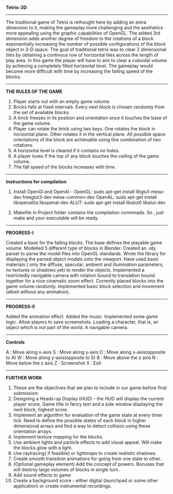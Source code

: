 **Tetris-3D**

--------------------------------------------------------------------------

The traditional game of Tetris is rethought here by adding an extra dimension to it, making the gameplay more challenging and the aesthetics more appealing using the graphic capabilities of OpenGL.
The added 3rd dimension adds another degree of freedom to the rotations of a block exponentially increasing the number of possible configurations of the block object in 3-D space. The goal of traditional tetris was to clear 2 dimensional tiles by obtaining a continous row of horizontal tiles across the length of play area. In this game the player will have to aim to clear a cuboidal volume by achieving a completely filled horizontal level.  The gameplay would become more difficult with time by increasing the falling speed of the blocks. 

--------------------------------------------------------------------------

**THE RULES OF THE GAME**
1.	Player starts out with an empty game volume.
2.	Bricks falls at fixed intervals. Every next block is chosen randomly from the set of available blocks.
3.	A brick freezes in its position and orientation once it touches the base of the game volume.
4.	Player can rotate the brick using two keys. One rotates the block in horizontal plane. Other rotates it in the vertical 	plane. All possible space orientations of the block are achievable using this combination of two rotations.
5.	A horizontal level is cleared if it contains no holes.
6.	A player loses if the top of any block touches the ceiling of the game volume.
7.	The fall speed of the blocks increases with time.

--------------------------------------------------------------------------

**Instructions for compilation**

1.	Install OpenGl and OpenAl -
	OpenGL: sudo apt-get install libglu1-mesa-dev freeglut3-dev mesa-common-dev
	OpenAL: sudo apt-get install libopenal0a libopenal-dev
	ALUT:   sudo apt-get install libalut0 libalut-dev

2.	Makefile in Project folder contains the compilation commnads. So , just make and your executable will be ready.

--------------------------------------------------------------------------

**PROGRESS-I**

Created a base for the falling blocks. The base defines the playable game volume.
Modelled 5 different type of blocks in Blender.
Created an .obj parser to parse the model files into OpenGL standards.
Wrote the library for displaying the parsed object models onto the viewport.
Have used basic materials ( only the diffuse, specular, ambient and illumination parameters, no textures or shadows yet) to render the objects.
Implemented a restrictedly navigable camera with rotation bound to translation bound together for a nice cinematic zoom effect.
Currently placed blocks into the game volume randomly.
Implemented basic block selection and movement (albeit without any animation).

--------------------------------------------------------------------------

**PROGRESS-II**

Added the animation effect.
Added the music.
Implemented some game logic.
Allow players to save screenshots.
Loading a character, that is, an object which is not part of the world. 
A navigable camera.

--------------------------------------------------------------------------

**Controls**

A : Move along x-axis
S : Move along y-axis
D : Move along x-axis(opposite to A)
W : Move along y-axis(opposite to S)
B : Move above the z axis
N : Move below the z axis
Z : Screenshot
X : Exit

--------------------------------------------------------------------------

**FURTHER WORK**
1.	These are the objectives that we plan to include in our game before final submission:
2.	Designing a Heads-up Display (HUD) - the HUD will display the current player score, Game title in fancy text and a side 	window displaying the next block, highest score.
3.	Implement an algorithm for evaluation of the game state at every timer tick. Need to define the possible states of each 	block in higher dimensional arrays and find a way to detect collision using these orientation arrays.
4.	Implement texture mapping for the blocks.
5.	Use ambient lights and particle effects to add visual appeal. Will make the blocks glow with a light.
6.	Use raytracing( if feasible) or lightmaps to create realistic shadows.
7.	Create smooth transition animations for going from one state to other.
8.	(Optional gameplay element) Add the concept of powers. Bonuses that will destroy large volumes of blocks in single turn.
9.	Add sound effects to game
10.	Create a background score - either digital (launchpad or some other application) or create instrumental recordings.  
